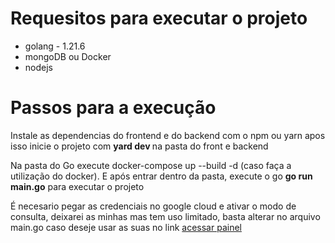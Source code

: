<h1>Requesitos para executar o projeto</h1>

<ul>
  <li> golang - 1.21.6 </li>
  <li> mongoDB ou Docker </h1>
  <li> nodejs</h1>
</ul>

<h1>Passos para a execução</h1>
<p>Instale as dependencias do frontend e do backend com o npm ou yarn apos isso inicie o projeto com <strong> yard dev </strong> na pasta do front e backend</p>

<p>Na pasta do Go execute docker-compose up --build -d (caso faça a utilização do docker). E após entrar dentro da pasta, execute o go <strong>go run main.go</strong> para executar o projeto</p>

<p>É necesario pegar as credenciais no google cloud e ativar o modo de consulta, deixarei as minhas mas tem uso limitado, basta alterar no arquivo main.go caso deseje usar as suas no link <a href="https://programmablesearchengine.google.com/controlpanel/all" > acessar painel<a>  </p>
